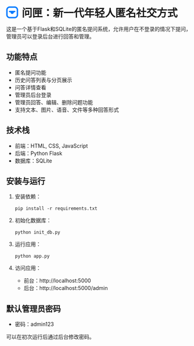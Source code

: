 <div style="display: flex; align-items: center;">
  <img src="static/logo.svg" alt="问匣LOGO" width="32" height="32" style="margin-right: 10px;">
  <h1 style="margin: 0;">问匣：新一代年轻人匿名社交方式</h1>
</div>


这是一个基于Flask和SQLite的匿名提问系统，允许用户在不登录的情况下提问，管理员可以登录后台进行回答和管理。

## 功能特点

- 匿名提问功能
- 历史问答列表与分页展示
- 问答详情查看
- 管理员后台登录
- 管理员回答、编辑、删除问题功能
- 支持文本、图片、语音、文件等多种回答形式

## 技术栈

- 前端：HTML, CSS, JavaScript
- 后端：Python Flask
- 数据库：SQLite

## 安装与运行

1. 安装依赖：
   ```
   pip install -r requirements.txt
   ```

2. 初始化数据库：
   ```
   python init_db.py
   ```

3. 运行应用：
   ```
   python app.py
   ```

4. 访问应用：
   - 前台：http://localhost:5000
   - 后台：http://localhost:5000/admin

## 默认管理员密码

- 密码：admin123

可以在初次运行后通过后台修改密码。